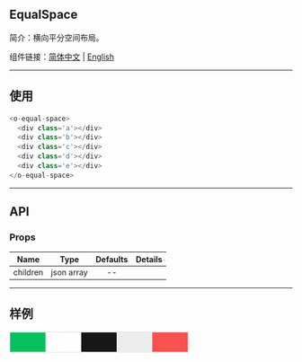 ## EqualSpace  

简介：横向平分空间布局。

组件链接：[简体中文](https://tencent.github.io/omi/packages/omiu/examples/build/zh-cn.html#/equal-space?index=2&subIndex=1 "官网链接") | [English](https://tencent.github.io/omi/packages/omiu/examples/build/index.html#/equal-space?index=2&subIndex=1 "官网链接")

---

## 使用

```js
<o-equal-space>
  <div class='a'></div>
  <div class='b'></div>
  <div class='c'></div>
  <div class='d'></div>
  <div class='e'></div>
</o-equal-space>
```

---

## API

### Props

|  **Name**  | **Type**        | **Defaults**  | **Details**  |
| ------------- |:-------------:|:-----:|:-------------:|
| children  | json array |   --    |           |

---

## 样例

![icon](https://raw.githubusercontent.com/ZainChen/omi-vscode/master/assets/omiu/equal-space.png "equal-space")

